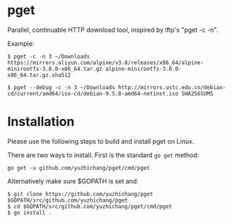 # pget

Parallel, continuable HTTP download tool, inspired by lftp's "pget -c -n".

Example:

```
$ pget -c -n 3 ~/Downloads https://mirrors.aliyun.com/alpine/v3.8/releases/x86_64/alpine-minirootfs-3.8.0-x86_64.tar.gz alpine-minirootfs-3.8.0-x86_64.tar.gz.sha512

$ pget --debug -c -n 3 ~/Downloads http://mirrors.ustc.edu.cn/debian-cd/current/amd64/iso-cd/debian-9.5.0-amd64-netinst.iso SHA256SUMS
```

# Installation

Please use the following steps to build and install pget on Linux.

There are two ways to install. First is the standard `go get` method:

```
go get -u github.com/yuzhichang/pget/cmd/pget
```

Alternatively make sure $GOPATH is set and:

```
$ git clone https://github.com/yuzhichang/pget $GOPATH/src/github.com/yuzhichang/pget
$ cd $GOPATH/src/github.com/yuzhichang/pget/cmd/pget
$ go install .
```
